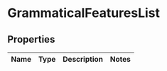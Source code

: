 
# GrammaticalFeaturesList

## Properties
Name | Type | Description | Notes
------------ | ------------- | ------------- | -------------



